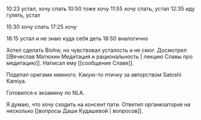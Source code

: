 10:23 устал, хочу спать
10:50 тоже хочу
11:55 хочу спать, устал
12:35 иду гулять, устал

15:30 хочу спать
17:25 хочу

18:15 устал и не знаю куда себя деть
18:50 аналогично

Хотел сделать Biohw, но чувствовал усталость и не смог. Досмотрел [[Вячеслав Матюхин Медитация и рациональность | лекцию Славы про медитацию]]. Написал ему [[сообщение Славе]].

Поделал оригами немного. Какую-то птичку за авторством Satoshi Kamiya.

Готовился к экзамену по NLA.

Я думаю, что хочу сходить на консент пати. Ответил организаторке на несколько [[вопросы Даши Кудашевой | вопросов]].